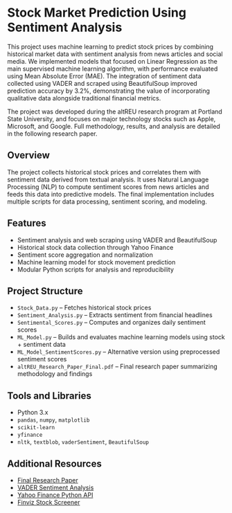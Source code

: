 # Stock Market Prediction Using Sentiment Analysis

This project uses machine learning to predict stock prices by combining historical market data with sentiment analysis from news articles and social media. We implemented models that focused on Linear Regression as the main supervised machine learning algorithm, with performance evaluated using Mean Absolute Error (MAE). The integration of sentiment data collected using VADER and scraped using BeautifulSoup improved prediction accuracy by 3.2%, demonstrating the value of incorporating qualitative data alongside traditional financial metrics.

The project was developed during the altREU research program at Portland State University, and focuses on major technology stocks such as Apple, Microsoft, and Google. Full methodology, results, and analysis are detailed in the following research paper.

## Overview

The project collects historical stock prices and correlates them with sentiment data derived from textual analysis. It uses Natural Language Processing (NLP) to compute sentiment scores from news articles and feeds this data into predictive models. The final implementation includes multiple scripts for data processing, sentiment scoring, and modeling.

## Features

- Sentiment analysis and web scraping using VADER and BeautifulSoup
- Historical stock data collection through Yahoo Finance
- Sentiment score aggregation and normalization
- Machine learning model for stock movement prediction
- Modular Python scripts for analysis and reproducibility

## Project Structure

- `Stock_Data.py` – Fetches historical stock prices  
- `Sentiment_Analysis.py` – Extracts sentiment from financial headlines  
- `Sentimental_Scores.py` – Computes and organizes daily sentiment scores  
- `ML_Model.py` – Builds and evaluates machine learning models using stock + sentiment data  
- `ML_Model_SentimentScores.py` – Alternative version using preprocessed sentiment scores  
- `altREU_Research_Paper_Final.pdf` – Final research paper summarizing methodology and findings

## Tools and Libraries

- Python 3.x  
- `pandas`, `numpy`, `matplotlib`  
- `scikit-learn`  
- `yfinance`  
- `nltk`, `textblob`, `vaderSentiment`, `BeautifulSoup`

## Additional Resources

- [Final Research Paper](./altREU_Research_Paper_Final.pdf)
- [VADER Sentiment Analysis](https://github.com/cjhutto/vaderSentiment)
- [Yahoo Finance Python API](https://pypi.org/project/yfinance/)
- [Finviz Stock Screener](https://finviz.com/)
